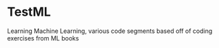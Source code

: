 TestML
======

Learning Machine Learning, various code segments based off of coding exercises from ML books
